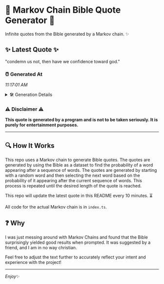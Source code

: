 # 📖 Markov Chain Bible Quote Generator 📖

Infinite quotes from the Bible generated by a Markov chain. ✨

## ✨ Latest Quote ✨
"condemn us not, then have we confidence toward god."

### ⏰ Generated At
*11:17:01 AM*

<details>
    <summary>🛠️ Generation Details</summary>
    <p>
        <strong>🌱 Seed:</strong> condemn<br>
        <strong>🔄 Iterations:</strong> 8<br>
        <strong>📜 Context History:</strong><br>[ condemn ]: us<br>[ condemn, us ]: not,<br>[ condemn, us, not, ]: then<br>[ condemn, us, not,, then ]: have<br>[ condemn, us, not,, then, have ]: we<br>[ condemn, us, not,, then, have, we ]: confidence<br>[ us, not,, then, have, we, confidence ]: toward<br>[ not,, then, have, we, confidence, toward ]: god.<br>
    </p>
</details>

### ⚠️ Disclaimer ⚠️
**This quote is generated by a program and is not to be taken seriously. It is purely for entertainment purposes.**

---

## 🔍 How It Works

This repo uses a Markov chain to generate Bible quotes. The quotes are generated by using the Bible as a dataset to find the probability of a word appearing after a sequence of words. The quotes are generated by starting with a random word and then selecting the next word based on the probability of it appearing after the current sequence of words. This process is repeated until the desired length of the quote is reached.

This repo will update the latest quote in this README every 10 minutes. ⏳

All code for the actual Markov chain is in `index.ts`.

## ❓ Why

I was just messing around with Markov Chains and found that the Bible surprisingly yielded good results when prompted. 
It was suggested by a friend, and I am in no way christian.

Feel free to adjust the text further to accurately reflect your intent and experience with the project!

---

*Enjoy*✨
